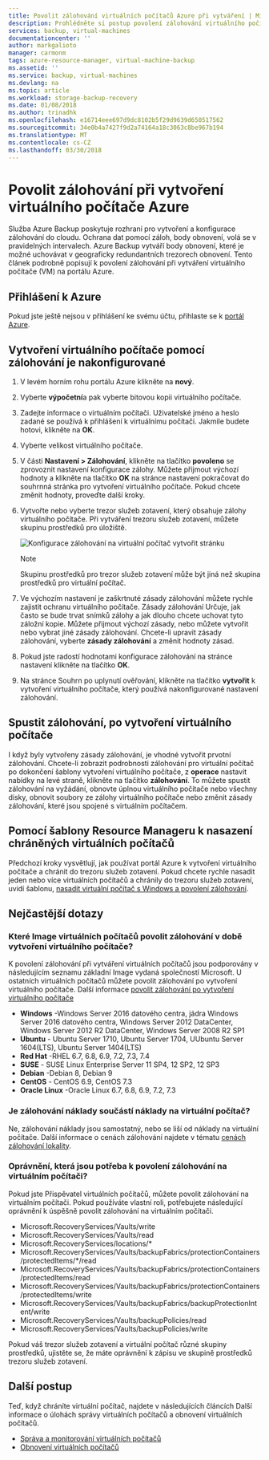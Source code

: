 ```yaml
---
title: Povolit zálohování virtuálních počítačů Azure při vytváření | Microsoft Docs
description: Prohlédněte si postup povolení zálohování virtuálního počítače Azure během procesu vytváření.
services: backup, virtual-machines
documentationcenter: ''
author: markgalioto
manager: carmonm
tags: azure-resource-manager, virtual-machine-backup
ms.assetid: ''
ms.service: backup, virtual-machines
ms.devlang: na
ms.topic: article
ms.workload: storage-backup-recovery
ms.date: 01/08/2018
ms.author: trinadhk
ms.openlocfilehash: e16714eee697d9dc8102b5f29d9639d650517562
ms.sourcegitcommit: 34e0b4a7427f9d2a74164a18c3063c8be967b194
ms.translationtype: MT
ms.contentlocale: cs-CZ
ms.lasthandoff: 03/30/2018
---
```

# <a name="enable-backup-during-azure-virtual-machine-creation"></a>Povolit zálohování při vytvoření virtuálního počítače Azure 

Služba Azure Backup poskytuje rozhraní pro vytvoření a konfigurace zálohování do cloudu. Ochrana dat pomocí záloh, body obnovení, volá se v pravidelných intervalech. Azure Backup vytváří body obnovení, které je možné uchovávat v geograficky redundantních trezorech obnovení. Tento článek podrobně popisují k povolení zálohování při vytváření virtuálního počítače (VM) na portálu Azure.  

## <a name="log-in-to-azure"></a>Přihlášení k Azure 

Pokud jste ještě nejsou v přihlášení ke svému účtu, přihlaste se k [portál Azure](http://portal.azure.com).
 
## <a name="create-virtual-machine-with-backup-configured"></a>Vytvoření virtuálního počítače pomocí zálohování je nakonfigurované 

1. V levém horním rohu portálu Azure klikněte na **nový**. 

2. Vyberte **výpočetní**a pak vyberte bitovou kopii virtuálního počítače.   

3. Zadejte informace o virtuálním počítači. Uživatelské jméno a heslo zadané se používá k přihlášení k virtuálnímu počítači. Jakmile budete hotovi, klikněte na **OK**. 

4. Vyberte velikost virtuálního počítače.  

5. V části **Nastavení > Zálohování**, klikněte na tlačítko **povoleno** se zprovoznit nastavení konfigurace zálohy. Můžete přijmout výchozí hodnoty a klikněte na tlačítko **OK** na stránce nastavení pokračovat do souhrnná stránka pro vytvoření virtuálního počítače. Pokud chcete změnit hodnoty, proveďte další kroky.  

6. Vytvořte nebo vyberte trezor služeb zotavení, který obsahuje zálohy virtuálního počítače. Při vytváření trezoru služeb zotavení, můžete skupinu prostředků pro úložiště.  

    ![Konfigurace zálohování na virtuální počítač vytvořit stránku](./media/backup-during-vm-creation/create-vm-backup-config.png) 

    > [!NOTE] 
    > Skupinu prostředků pro trezor služeb zotavení může být jiná než skupina prostředků pro virtuální počítač.  
    > 
    > 

7. Ve výchozím nastavení je zaškrtnuté zásady zálohování můžete rychle zajistit ochranu virtuálního počítače. Zásady zálohování Určuje, jak často se bude trvat snímků zálohy a jak dlouho chcete uchovat tyto záložní kopie. Můžete přijmout výchozí zásady, nebo můžete vytvořit nebo vybrat jiné zásady zálohování. Chcete-li upravit zásady zálohování, vyberte **zásady zálohování** a změnit hodnoty zásad.  

8. Pokud jste radostí hodnotami konfigurace zálohování na stránce nastavení klikněte na tlačítko **OK**.  

9. Na stránce Souhrn po uplynutí ověřování, klikněte na tlačítko **vytvořit** k vytvoření virtuálního počítače, který používá nakonfigurované nastavení zálohování. 

## <a name="initiate-a-backup-after-creating-the-vm"></a>Spustit zálohování, po vytvoření virtuálního počítače 

I když byly vytvořeny zásady zálohování, je vhodné vytvořit prvotní zálohování. Chcete-li zobrazit podrobnosti zálohování pro virtuální počítač po dokončení šablony vytvoření virtuálního počítače, z **operace** nastavit nabídky na levé straně, klikněte na tlačítko **zálohování**. To můžete spustit zálohování na vyžádání, obnovte úplnou virtuálního počítače nebo všechny disky, obnovit soubory ze zálohy virtuálního počítače nebo změnit zásady zálohování, které jsou spojené s virtuálním počítačem.  

## <a name="using-a-resource-manager-template-to-deploy-a-protected-vm"></a>Pomocí šablony Resource Manageru k nasazení chráněných virtuálních počítačů

Předchozí kroky vysvětlují, jak používat portál Azure k vytvoření virtuálního počítače a chránit do trezoru služeb zotavení. Pokud chcete rychle nasadit jeden nebo více virtuálních počítačů a chránily do trezoru služeb zotavení, uvidí šablonu, [nasadit virtuální počítač s Windows a povolení zálohování](https://azure.microsoft.com/resources/templates/101-recovery-services-create-vm-and-configure-backup/).

## <a name="frequently-asked-questions"></a>Nejčastější dotazy 

### <a name="which-vm-images-enable-backup-at-the-time-of-vm-creation"></a>Které Image virtuálních počítačů povolit zálohování v době vytvoření virtuálního počítače? 

K povolení zálohování při vytváření virtuálních počítačů jsou podporovány v následujícím seznamu základní Image vydaná společností Microsoft. U ostatních virtuálních počítačů můžete povolit zálohování po vytvoření virtuálního počítače. Další informace [povolit zálohování po vytvoření virtuálního počítače](quick-backup-vm-portal.md) 

- **Windows** -Windows Server 2016 datového centra, jádra Windows Server 2016 datového centra, Windows Server 2012 DataCenter, Windows Server 2012 R2 DataCenter, Windows Server 2008 R2 SP1 
- **Ubuntu** - Ubuntu Server 1710, Ubuntu Server 1704, UUbuntu Server 1604(LTS), Ubuntu Server 1404(LTS) 
- **Red Hat** -RHEL 6.7, 6.8, 6.9, 7.2, 7.3, 7.4 
- **SUSE** - SUSE Linux Enterprise Server 11 SP4, 12 SP2, 12 SP3 
- **Debian** -Debian 8, Debian 9 
- **CentOS** - CentOS 6.9, CentOS 7.3 
- **Oracle Linux** -Oracle Linux 6.7, 6.8, 6.9, 7.2, 7.3 
 
### <a name="is-backup-cost-included-in-the-vm-cost"></a>Je zálohování náklady součástí náklady na virtuální počítač? 

Ne, zálohování náklady jsou samostatný, nebo se liší od náklady na virtuální počítače. Další informace o cenách zálohování najdete v tématu [cenách zálohování lokality](https://azure.microsoft.com/pricing/details/backup/).
 
### <a name="which-permissions-are-required-to-enable-backup-on-a-vm"></a>Oprávnění, která jsou potřeba k povolení zálohování na virtuálním počítači? 

Pokud jste Přispěvatel virtuálních počítačů, můžete povolit zálohování na virtuálním počítači. Pokud používáte vlastní roli, potřebujete následující oprávnění k úspěšně povolit zálohování na virtuálním počítači. 

- Microsoft.RecoveryServices/Vaults/write 
- Microsoft.RecoveryServices/Vaults/read 
- Microsoft.RecoveryServices/locations/* 
- Microsoft.RecoveryServices/Vaults/backupFabrics/protectionContainers/protectedItems/*/read 
- Microsoft.RecoveryServices/Vaults/backupFabrics/protectionContainers/protectedItems/read 
- Microsoft.RecoveryServices/Vaults/backupFabrics/protectionContainers/protectedItems/write 
- Microsoft.RecoveryServices/Vaults/backupFabrics/backupProtectionIntent/write 
- Microsoft.RecoveryServices/Vaults/backupPolicies/read 
- Microsoft.RecoveryServices/Vaults/backupPolicies/write 
 
Pokud váš trezor služeb zotavení a virtuální počítač různé skupiny prostředků, ujistěte se, že máte oprávnění k zápisu ve skupině prostředků trezoru služeb zotavení.  

## <a name="next-steps"></a>Další postup 

Teď, když chráníte virtuální počítač, najdete v následujících článcích Další informace o úlohách správy virtuálních počítačů a obnovení virtuálních počítačů. 

- [Správa a monitorování virtuálních počítačů](backup-azure-manage-vms.md) 
- [Obnovení virtuálních počítačů](backup-azure-arm-restore-vms.md) 

